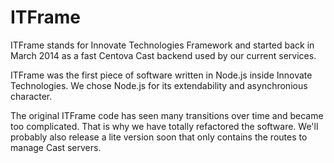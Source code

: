 # ITFrame

ITFrame stands for Innovate Technologies Framework
and started back in March 2014 as a fast Centova Cast backend used by our current services.

ITFrame was the first piece of software written in Node.js inside Innovate Technologies.
We chose Node.js for its extendability and asynchronious character.

The original ITFrame code has seen many transitions over time and became too complicated.
That is why we have totally refactored the software. We'll probably also release a lite version soon that only contains the routes to manage Cast servers.
